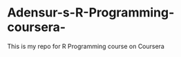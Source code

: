 Adensur-s-R-Programming-coursera-
=================================

This is my repo for R Programming course on Coursera

